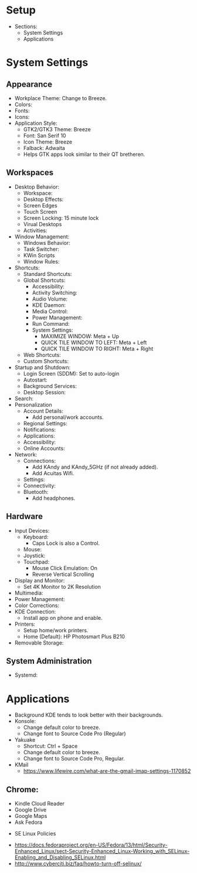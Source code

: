 # Setup

- Sections:
    - System Settings
    - Applications

# System Settings

## Appearance
- Workplace Theme: Change to Breeze.
- Colors:
- Fonts:
- Icons:
- Application Style:
    - GTK2/GTK3 Theme: Breeze
    - Font: San Serif 10
    - Icon Theme: Breeze
    - Falback: Adwaita
    - Helps GTK apps look similar to their QT bretheren.
    
## Workspaces
- Desktop Behavior:
    - Workspace:
    - Desktop Effects:
    - Screen Edges
    - Touch Screen
    - Screen Locking: 15 minute lock
    - Virual Desktops
    - Activities:
- Window Management:
    - Windows Behavior:
    - Task Switcher:
    - KWin Scripts
    - Window Rules:
- Shortcuts:
    - Standard Shortcuts:
    - Global Shortcuts:
        - Accessibility:
        - Activity Switching:
        - Audio Volume:
        - KDE Daemon:
        - Media Control:
        - Power Management:
        - Run Command:
        - System Settings:
            - MAXIMIZE WINDOW: Meta + Up
            - QUICK TILE WINDOW TO LEFT: Meta + Left
            - QUICK TILE WINDOW TO RIGHT: Meta + Right
    - Web Shortcuts:
    - Custom Shortcuts:
- Startup and Shutdown:
    - Login Screen (SDDM): Set to auto-login
    - Autostart:
    - Background Services:
    - Desktop Session:
- Search:
- Personalization
    - Account Details:
        - Add personal/work accounts.
    - Regional Settings:
    - Notifications:
    - Applications:
    - Accessibility:
    - Online Accounts:
- Network:
    - Connections:
        - Add KAndy and KAndy_5GHz (if not already added).
        - Add Acuitas Wifi.
    - Settings:
    - Connectivity:
    - Bluetooth:
        - Add headphones.

## Hardware
- Input Devices:
    - Keyboard:
        - Caps Lock is also a Control.
    - Mouse:
    - Joystick:
    - Touchpad:
        - Mouse Click Emulation: On
        - Reverse Vertical Scrolling
- Display and Monitor:
    - Set 4K Monitor to 2K Resolution
- Multimedia:
- Power Management:
- Color Corrections:
- KDE Connection:
    - Install app on phone and enable.
- Printers:
    - Setup home/work printers.
    - Home (Default): HP Photosmart Plus B210
- Removable Storage:

## System Administration
- Systemd:

# Applications
- Background            KDE tends to look better with their backgrounds.
- Konsole: 
    - Change default color to breeze.
    - Change font to Source Code Pro (Regular)
- Yakuake
    - Shortcut: Ctrl + Space
    - Change default color to breeze.
    - Change font to Source Code Pro, Regular.
- KMail
  - https://www.lifewire.com/what-are-the-gmail-imap-settings-1170852
  
## Chrome:

- Kindle Cloud Reader
- Google Drive
- Google Maps
- Ask Fedora

* SE Linux Policies
- https://docs.fedoraproject.org/en-US/Fedora/13/html/Security-Enhanced_Linux/sect-Security-Enhanced_Linux-Working_with_SELinux-Enabling_and_Disabling_SELinux.html
- http://www.cyberciti.biz/faq/howto-turn-off-selinux/

